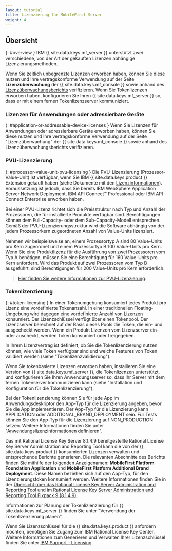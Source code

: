 ```yaml
---
layout: tutorial
title: Lizenzierung für MobileFirst Server
weight: 4
---
```

<!-- NLS_CHARSET=UTF-8 -->
## Übersicht
{: #overview }
IBM {{ site.data.keys.mf_server }} unterstützt zwei verschiedene, von der Art der gekauften Lizenzen
abhängige Lizenzierungsmethoden. 

Wenn Sie zeitlich unbegrenzte Lizenzen erworben haben, können Sie diese nutzen
und Ihre vertragskonforme Verwendung auf der Seite
**Lizenzüberwachung** der
{{ site.data.keys.mf_console }} sowie anhand des
[Lizenzüberwachungsberichts](../../administering-apps/license-tracking/#license-tracking-report) verifizieren.
Wenn Sie Tokenlizenzen erworben haben,
konfigurieren Sie Ihren {{ site.data.keys.mf_server }} so, dass er mit einem fernen Tokenlizenzserver
kommuniziert. 

### Lizenzen für Anwendungen oder adressierbare Geräte
{: #application-or-addressable-device-licenses }
Wenn Sie Lizenzen für Anwendungen oder adressierbare Geräte erworben haben, können Sie diese nutzen
und Ihre vertragskonforme Verwendung auf der Seite
"Lizenzüberwachung" der {{ site.data.keys.mf_console }} sowie anhand des
Lizenzüberwachungsberichts verifizieren.


### PVU-Lizenzierung
{: #processor-value-unit-pvu-licensing }
Die PVU-Lizenzierung (Prozessor-Value-Unit) ist verfügbar, wenn Sie
IBM {{ site.data.keys.product }} Extension gekauft haben
(siehe Dokumente mit den [Lizenzinformationen](http://www.ibm.com/software/sla/sladb.nsf/lilookup/C154C7B1C8C840F38525800A0037B46E?OpenDocument)).
Voraussetzung ist jedoch, dass Sie bereits IBM  WebSphere Application Server Network Deployment, IBM API Connect™ Professional oder
IBM API Connect Enterprise erworben haben. 

Bei einer PVU-Lizenz richtet sich die Preisstruktur nach Typ und Anzahl der Prozessoren, die für installierte Produkte verfügbar sind. Berechtigungen können dem Full-Capacity- oder dem Sub-Capacity-Modell entsprechen. Gemäß der PVU-Lizenzierungsstruktur wird die Software
abhängig von der jedem Prozessorkern zugeordneten Anzahl von Value-Units lizenziert. 

Nehmen wir beispielsweise an, einem Prozessortyp A sind 80 Value-Units pro Kern zugeordnet und einem Prozessortyp B 100 Value-Units pro Kern. Wenn Sie eine Produktlizenz für die Ausführung von zwei Prozessoren vom Typ A benötigen, müssen Sie eine
Berechtigung für 160 Value-Units pro Kern anfordern. Wird das Produkt auf zwei Prozessoren vom Typ B ausgeführt, sind Berechtigungen für 200 Value-Units pro Kern erforderlich. 

> [Hier finden Sie weitere Informationen zur PVU-Lizenzierung](https://www.ibm.com/support/knowledgecenter/SS8JFY_9.2.0/com.ibm.lmt.doc/Inventory/overview/c_processor_value_unit_licenses.html).



### Tokenlizenzierung
{: #token-licensing }
In einer Tokenumgebung konsumiert jedes Produkt pro Lizenz eine vordefinierte Tokenanzahl. In einer
traditionellen Floating-Umgebung wird dagegen eine vordefinierte Anzahl von Lizenzen konsumiert.
Der Lizenzschlüssel verfügt über einen Tokenpool.
Der Lizenzserver berechnet auf der Basis dieses Pools die Token, die ein- und ausgecheckt werden. Wenn ein Produkt Lizenzen vom Lizenzserver
ein- oder auscheckt, werden Token konsumiert oder freigegeben. 

In Ihrem Lizenzvertrag ist definiert, ob Sie die
Tokenlizenzierung nutzen können, wie viele Token verfügbar sind und welche Features von Token validiert werden
(siehe "Tokenlizenzvalidierung").

Wenn Sie
tokenbasierte Lizenzen erworben haben, installieren Sie
eine Version von {{ site.data.keys.mf_server }}, die
Tokenlizenzen unterstützt, und konfigurieren Sie Ihren Anwendungsserver so, dass Ihr Server mit dem fernen Tokenserver kommunizieren
kann (siehe "Installation und Konfiguration für
die Tokenlizenzierung"). 

Bei der
Tokenlizenzierung können Sie für jede App im Anwendungsdeskriptor den App-Typ für die Lizenzierung angeben, bevor Sie die App implementieren. Der App-Typ für die Lizenzierung
kann APPLICATION oder ADDITIONAL_BRAND_DEPLOYMENT sein.
Für Tests können Sie den App-Typ für die Lizenzierung auf NON_PRODUCTION setzen.
Weitere Informationen finden Sie unter
"Anwendungslizenzinformationen definieren".

Das mit Rational License Key Server 8.1.4.9
bereitgestellte Rational License Key Server Administration and Reporting Tool
kann die von
der {{ site.data.keys.product }} konsumierten Lizenzen verwalten und entsprechende
Berichte generieren.
Die relevanten Abschnitte des Berichts finden Sie mithilfe der folgenden Anzeigenamen:
**MobileFirst Platform Foundation Application** und **MobileFirst
Platform Additional Brand Deployment**. Diese Namen beziehen sich auf den App-Typ, für den
Lizenzierungstoken konsumiert werden. Weitere Informationen finden Sie in der
[Übersicht über das Rational License Key Server Administration and Reporting Tool](https://www.ibm.com/support/knowledgecenter/SSSTWP_8.1.4/com.ibm.rational.license.doc/topics/c_rlks_admin_tool_overview.html)
und im
[Rational License Key Server Administration and Reporting Tool Fixpack 9 (8.1.4.9)](http://www.ibm.com/support/docview.wss?uid=swg24040300).

Informationen zur Planung der Tokenlizienzierung für
{{ site.data.keys.mf_server }} finden Sie
unter
"Verwendung der
Tokenlizenzierung planen".

Wenn Sie Lizenzschlüssel für
die {{ site.data.keys.product }} anfordern möchten, benötigen Sie Zugang zum
IBM Rational License Key Center.
Weitere Informationen zum Generieren und Verwalten Ihrer Lizenzschlüssel finden Sie unter [IBM Support - Licensing](http://www.ibm.com/software/rational/support/licensing/).
